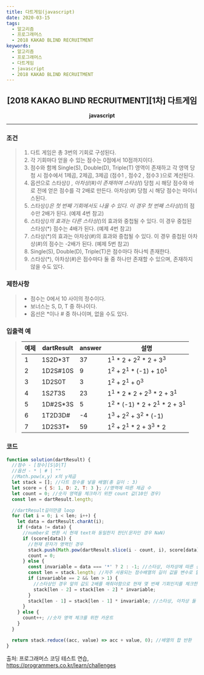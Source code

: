 ```yaml
---
title: 다트게임(javascript)
date: 2020-03-15
tags:
  - 알고리즘
  - 프로그래머스
  - 2018 KAKAO BLIND RECRUITMENT
keywords:
  - 알고리즘
  - 프로그래머스
  - 다트게임
  - javascript
  - 2018 KAKAO BLIND RECRUITMENT
---
```


## <center>[2018 KAKAO BLIND RECRUITMENT][1차] 다트게임</center>

**<center>javascript</center>**

---

### 조건

> 1. 다트 게임은 총 3번의 기회로 구성된다.
> 2. 각 기회마다 얻을 수 있는 점수는 0점에서 10점까지이다.
> 3. 점수와 함께 Single(S), Double(D), Triple(T) 영역이 존재하고 각 영역 당첨 시 점수에서 1제곱, 2제곱, 3제곱 (점수1 , 점수2 , 점수3 )으로 계산된다.
> 4. 옵션으로 스타상(_) , 아차상(#)이 존재하며 스타상(_) 당첨 시 해당 점수와 바로 전에 얻은 점수를 각 2배로 만든다. 아차상(#) 당첨 시 해당 점수는 마이너스된다.
> 5. 스타상(_)은 첫 번째 기회에서도 나올 수 있다. 이 경우 첫 번째 스타상(_)의 점수만 2배가 된다. (예제 4번 참고)
> 6. 스타상(_)의 효과는 다른 스타상(_)의 효과와 중첩될 수 있다. 이 경우 중첩된 스타상(\*) 점수는 4배가 된다. (예제 4번 참고)
> 7. 스타상(\*)의 효과는 아차상(#)의 효과와 중첩될 수 있다. 이 경우 중첩된 아차상(#)의 점수는 -2배가 된다. (예제 5번 참고)
> 8. Single(S), Double(D), Triple(T)은 점수마다 하나씩 존재한다.
> 9. 스타상(\*), 아차상(#)은 점수마다 둘 중 하나만 존재할 수 있으며, 존재하지 않을 수도 있다.

### 제한사항

> - 점수는 0에서 10 사이의 정수이다.
> - 보너스는 S, D, T 중 하나이다.
> - 옵선은 \*이나 # 중 하나이며, 없을 수도 있다.

### 입출력 예

> | 예제 | dartResult | answer | 설명                                                            |
> | ---- | ---------- | ------ | --------------------------------------------------------------- |
> | 1    | 1S2D\*3T   | 37     | 1<sup>1</sup> \* 2 + 2<sup>2</sup> \* 2 + 3<sup>3</sup>         |
> | 2    | 1D2S#10S   | 9      | 1<sup>2</sup> + 2<sup>1</sup> \* (-1) + 10<sup>1</sup>          |
> | 3    | 1D2S0T     | 3      | 1<sup>2</sup> + 2<sup>1</sup> + 0<sup>3</sup>                   |
> | 4    | 1S*2T*3S   | 23     | 1<sup>1</sup> \* 2 \* 2 + 2<sup>3</sup> \* 2 + 3<sup>1</sup>    |
> | 5    | 1D#2S\*3S  | 5      | 1<sup>2</sup> \* (-1) \* 2 + 2<sup>1</sup> \* 2 + 3<sup>1</sup> |
> | 6    | 1T2D3D#    | -4     | 1<sup>3</sup> + 2<sup>2</sup> + 3<sup>2</sup> \* (-1)           |
> | 7    | 1D2S3T\*   | 59     | 1<sup>2</sup> + 2<sup>1</sup> \* 2 + 3<sup>3</sup> \* 2         |

### 코드

```javascript
function solution(dartResult) {
  //점수 - [정수][S|D|T]
  //옵션 - * | # | ""
  //Math.pow(x,y) x의 y제곱
  let stack = []; //다트 점수를 넣을 배열(총 길이 : 3)
  let score = { S: 1, D: 2, T: 3 }; //영역에 따른 제곱 수
  let count = 0; //숫자 영역을 체크하기 위한 count 값(10인 경우)
  const len = dartResult.length;

  //dartResult길이만큼 loop
  for (let i = 0; i < len; i++) {
    let data = dartResult.charAt(i);
    if (+data != data) {
      //number로 변환 시 현재 text와 동일한지 판단(문자인 경우 NaN)
      if (score[data]) {
        //현재 문자가 영역인 경우
        stack.push(Math.pow(dartResult.slice(i - count, i), score[data]));
        count = 0;
      } else {
        const invariable = data === '*' ? 2 : -1; //스타상, 아차상에 따른 상수 설정
        const len = stack.length; //자주 사용되는 점수배열의 길이 값을 변수로 할당
        if (invariable == 2 && len > 1) {
          //스타상인 경우 앞의 값도 2배를 해줘야함으로 현재 몇 번째 기회인지를 체크한다.
          stack[len - 2] = stack[len - 2] * invariable;
        }
        stack[len - 1] = stack[len - 1] * invariable; //스타상, 아차상 둘 다 동일하게 현재 점수에 대하여 곱하기 연산 수행
      }
    } else {
      count++; //숫자 영역 체크를 위한 카운트
    }
  }

  return stack.reduce((acc, value) => acc + value, 0); //배열의 합 반환
}
```

출처: 프로그래머스 코딩 테스트 연습, https://programmers.co.kr/learn/challenges
